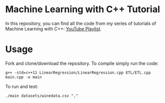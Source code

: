 # Machine Learning with C++ Tutorial

In this repository, you can find all the code from my series of tutorials of Machine Learning with C++: [YouTube Playlist](https://www.youtube.com/watch?v=jKtbNvCT8Dc&list=PLNpKaH98va-FJ1YN8oyMQWnR1pKzPu-GI).

# Usage

Fork and clone/download the repository. To compile simply run the code:

`g++ -std=c++11 LinearRegression/LinearRegression.cpp ETL/ETL.cpp main.cpp -o main`

To run and test:

`./main datasets/winedata.csv ","`